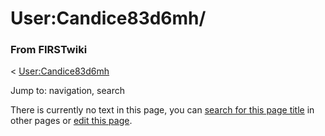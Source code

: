 

# User:Candice83d6mh/

### From FIRSTwiki

&lt; [User:Candice83d6mh](/index.php/User:Candice83d6mh "User:Candice83d6mh" )

Jump to: navigation, search

There is currently no text in this page, you can [search for this page
title](/index.php/Special:Search/Candice83d6mh/
"Special:Search/Candice83d6mh/" ) in other pages or [edit this
page](http://www.firstwiki.net/index.php?title=User:Candice83d6mh/&action=edit
"http://www.firstwiki.net/index.php?title=User:Candice83d6mh/&action=edit" ).

